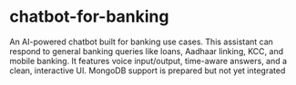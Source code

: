 # chatbot-for-banking
An AI-powered chatbot built for banking use cases. This assistant can respond to general banking queries like loans, Aadhaar linking, KCC, and mobile banking. It features voice input/output, time-aware answers, and a clean, interactive UI. MongoDB support is prepared but not yet integrated
